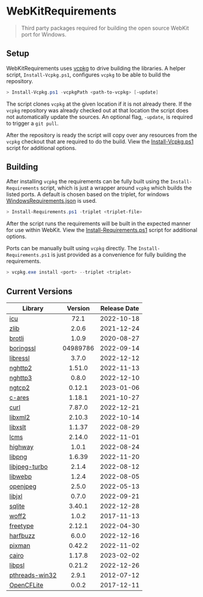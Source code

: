 # WebKitRequirements
> Third party packages required for building the open source WebKit port for Windows.

## Setup

WebKitRequirements uses [vcpkg](https://github.com/microsoft/vcpkg) to drive
building the libraries. A helper script, `Install-Vcpkg.ps1`, configures
`vcpkg` to be able to build the repository.

```powershell
> Install-Vcpkg.ps1 -vcpkgPath <path-to-vcpkg> [-update]
```

The script clones `vcpkg` at the given location if it is not already there. If
the `vcpkg` repository was already checked out at that location the script does
not automatically update the sources. An optional flag, `-update`, is required
to trigger a `git pull`.

After the repository is ready the script will copy over any resources from the
`vcpkg` checkout that are required to do the build. View the
[Install-Vcpkg.ps1](Install-Vcpkg.ps1) script for additional options.

## Building

After installing `vcpkg` the requirements can be fully built using the
`Install-Requirements` script, which is just a wrapper around `vcpkg` which
builds the listed ports. A default is chosen based on the triplet, for windows
[WindowsRequirements.json](WindowsRequirements.json) is used.

```powershell
> Install-Requirements.ps1 -triplet <triplet-file>
```

After the script runs the requirements will be built in the expected manner for
use within WebKit. View the
[Install-Requirements.ps1](Install-Requirements.ps1) script for additional
options.

Ports can be manually built using `vcpkg` directly. The
`Install-Requirements.ps1` is just provided as a convenience for fully building
the requirements.

```powershell
> vcpkg.exe install <port> --triplet <triplet>
```

## Current Versions

| Library | Version | Release Date |
|---|:---:|:---:|
| [icu](http://site.icu-project.org) | 72.1 | 2022-10-18 |
| [zlib](https://github.com/zlib-ng/zlib-ng) | 2.0.6 | 2021-12-24 |
| [brotli](https://github.com/google/brotli) | 1.0.9 | 2020-08-27 |
| [boringssl](https://boringssl.googlesource.com/boringssl) | 04989786 | 2022-09-14 |
| [libressl](https://www.libressl.org) | 3.7.0 | 2022-12-12 |
| [nghttp2](https://nghttp2.org) | 1.51.0 | 2022-11-13 |
| [nghttp3](https://github.com/ngtcp2/nghttp3) | 0.8.0 | 2022-12-10 |
| [ngtcp2](https://github.com/ngtcp2/ngtcp2) | 0.12.1 | 2023-01-06 |
| [c-ares](https://c-ares.org) | 1.18.1 | 2021-10-27 |
| [curl](https://curl.se) | 7.87.0 | 2022-12-21 |
| [libxml2](http://xmlsoft.org) | 2.10.3 | 2022-10-14 |
| [libxslt](http://xmlsoft.org/libxslt) | 1.1.37 | 2022-08-29 |
| [lcms](https://www.littlecms.com/) | 2.14.0 | 2022-11-01 |
| [highway](https://github.com/google/highway) | 1.0.1 | 2022-08-24 |
| [libpng](http://www.libpng.org/pub/png/libpng.html) | 1.6.39 | 2022-11-20 |
| [libjpeg-turbo](http://libjpeg-turbo.virtualgl.org) | 2.1.4 | 2022-08-12 |
| [libwebp](https://github.com/webmproject/libwebp) | 1.2.4 | 2022-08-05 |
| [openjpeg](https://www.openjpeg.org) | 2.5.0 | 2022-05-13 |
| [libjxl](https://github.com/libjxl/libjxl) | 0.7.0 | 2022-09-21 |
| [sqlite](http://sqlite.org) | 3.40.1 | 2022-12-28 |
| [woff2](https://github.com/google/woff2) | 1.0.2 | 2017-11-13 |
| [freetype](https://www.freetype.org) | 2.12.1 | 2022-04-30 |
| [harfbuzz](https://github.com/harfbuzz/harfbuzz) | 6.0.0 | 2022-12-16 |
| [pixman](http://www.pixman.org) | 0.42.2 | 2022-11-02 |
| [cairo](https://gitlab.freedesktop.org/cairo/cairo) | 1.17.8 | 2023-02-02 |
| [libpsl](https://github.com/rockdaboot/libpsl) | 0.21.2 | 2022-12-26 |
| [pthreads-win32](https://sourceforge.net/projects/pthreads4w) | 2.9.1 | 2012-07-12 |
| [OpenCFLite](https://github.com/fujii/OpenCFLite) | 0.0.2 | 2017-12-11 |
